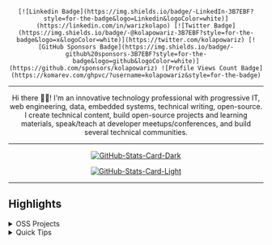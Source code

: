 <div align="center">
<pre><code>[![Linkedin Badge](https://img.shields.io/badge/-LinkedIn-3B7EBF?style=for-the-badge&amp;logo=Linkedin&amp;logoColor=white)](https://linkedin.com/in/warizkolapo) [![Twitter Badge](https://img.shields.io/badge/-@kolapowariz-3B7EBF?style=for-the-badge&amp;logo=x&amp;logoColor=white)](https://twitter.com/kolapowariz) [![GitHub Sponsors Badge](https://img.shields.io/badge/-github%20sponsors-3B7EBF?style=for-the-badge&amp;logo=github&amp;logoColor=white)](https://github.com/sponsors/kolapowariz) ![Profile Views Count Badge](https://komarev.com/ghpvc/?username=kolapowariz&amp;style=for-the-badge)
</code></pre>
<hr>
<p>Hi there 👋🏾! I'm an innovative technology professional with progressive IT, web engineering, data, embedded systems, technical writing, open-source. I create technical content, build open-source projects and learning materials, speak/teach at developer meetups/conferences, and build several technical communities.</p>
<hr>
<p><a href="https://github.com/kolapowariz/kolapowariz#gh-dark-mode-only"><img src="https://github-readme-stats.vercel.app/api?username=kolapowariz&amp;show_icons=true&amp;hide_border=true&amp;include_all_commits=true&amp;card_width=600&amp;custom_title=GitHub%20Open%20Source%20Stats&amp;title_color=3B7EBF&amp;text_color=FFF&amp;icon_color=3B7EBF&amp;hide=contribs&amp;show=reviews,prs_merged,prs_merged_percentage&amp;theme=transparent#gh-dark-mode-only" alt="GitHub-Stats-Card-Dark"></a></p>
<p><a href="https://github.com/kolapowariz/kolapowariz#gh-light-mode-only"><img src="https://github-readme-stats.vercel.app/api?username=kolapowariz&amp;show_icons=true&amp;hide_border=true&amp;include_all_commits=true&amp;card_width=600&amp;custom_title=GitHub%20Open%20Source%20Stats&amp;title_color=3B7EBF&amp;text_color=474A4E&amp;icon_color=3B7EBF&amp;hide=contribs&amp;show=reviews,prs_merged,prs_merged_percentage&amp;theme=transparent#gh-light-mode-only" alt="GitHub-Stats-Card-Light"></a></p>
  </div>
<hr>
<h2>Highlights</h2>
  <details>
  <summary>OSS Projects</summary>
  <br />
  Here are some of my other projects you might want to check out that are not pinned:
  <br />
<br />
   <ul><li><a href=https://github.com/kolapowariz/BMark-ECommerce target="_blank" rel="noopener noreferrer">kolapowariz/BMark-ECommerce</a> (<b>0</b> ✨ and <b>0</b> 🍴): This is an Ecommerce Platform ecommerce that allows users to create accounts as buyers or sellers, enabling seamless transactions for purchasing or selling items, while also offering a chat feature for smooth communication.</li>
<li>More coming soon :).</li>
</ul>
  </details>
  <details>
  <summary>Quick Tips</summary>
<ul>
<li>
<p>💬 How to reach me: DM <a href="https://twitter.com/kolapowariz">@kolapowariz</a> on X (Twitter).</p>
</li>
<li>
<p>📖 Book recommendations: <a href="https://bit.ly/3EdCFUW">Knowing God by J. I. Packer</a> and <a href="https://bit.ly/45r1kBH">Atomic Habits by James Clear</a>.</p>
</li>
</ul>
<hr>
<p><a href="https://holopin.io/@kolapowariz"><img src="https://holopin.me/kolapowariz" alt="An image of @kolapowariz's Holopin badges, which is a link to view their full Holopin profile"></a></p>
<hr>
